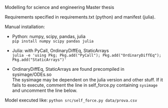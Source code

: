 Modelling for science and engineering Master thesis

Requirements specified in requirements.txt (python) and manifest (julia).

Manual installation:

- Python: numpy, scipy, pandas, julia\
  `pip install numpy scipy pandas julia`

- Julia: with PyCall, OrdinaryDiffEq, StaticArrays\
  `julia -e 'using Pkg; Pkg.add("PyCall"); Pkg.add("OrdinaryDiffEq"); Pkg.add("StaticArrays")'`

- OrdinaryDiffEq, StaticArrays are found precompiled in sysimage/ODEs.so\
  The sysimage may be dependent on the julia version and other stuff. If it fails
  to execute, comment the line in self_force.py containing `sysimage` and uncomment
  the line below.

Model executed like: `python src/self_force.py data/prova.csv`
